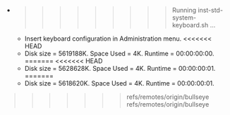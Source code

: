 * >>>>>>>>> Running inst-std-system-keyboard.sh ...
  * Insert keyboard configuration in Administration menu.
<<<<<<< HEAD
  * Disk size = 5619188K. Space Used = 4K. Runtime = 00:00:00:00.
=======
<<<<<<< HEAD
  * Disk size = 5628628K. Space Used = 4K. Runtime = 00:00:00:01.
=======
  * Disk size = 5618620K. Space Used = 4K. Runtime = 00:00:00:01.
>>>>>>> refs/remotes/origin/bullseye
>>>>>>> refs/remotes/origin/bullseye
